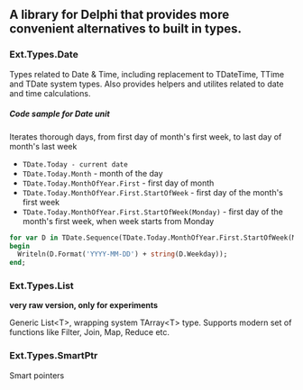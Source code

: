 ## A library for Delphi that provides more convenient alternatives to built in types.

### Ext.Types.Date
Types related to Date & Time, including replacement to TDateTime, TTime and TDate system types.
Also provides helpers and utilites related to date and time calculations.

##### Code sample for Date unit
Iterates thorough days, from first day of month's first week, to last day of month's last week
* `TDate.Today - current date`
* `TDate.Today.Month` - month of the day
* `TDate.Today.MonthOfYear.First` - first day of month
* `TDate.Today.MonthOfYear.First.StartOfWeek` - first day of the month's first week
* `TDate.Today.MonthOfYear.First.StartOfWeek(Monday)` - first day of the month's first week, when week starts from Monday
```pascal
for var D in TDate.Sequence(TDate.Today.MonthOfYear.First.StartOfWeek(Monday), TDate.Today.MonthOfYear.Last.EndOfWeek(Monday)) do
begin
  Writeln(D.Format('YYYY-MM-DD') + string(D.Weekday));
end;
```
### Ext.Types.List
__very raw version, only for experiments__

Generic List\<T>, wrapping system TArray\<T> type. Supports modern set of functions like Filter, Join, Map, Reduce etc.

### Ext.Types.SmartPtr
Smart pointers


